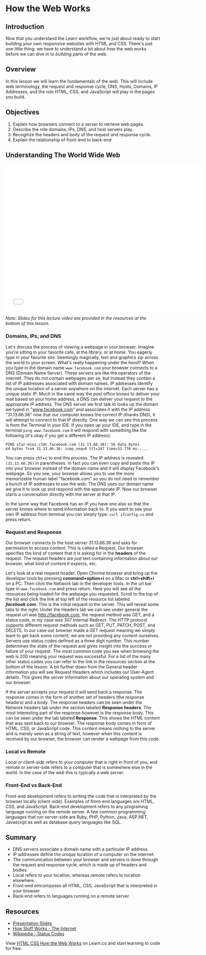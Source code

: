 # How the Web Works

## Introduction

Now that you understand the Learn workflow, we're just about ready to start building your own responsive websites with HTML and CSS. There's just one little thing: we have to understand a bit about how the web works before we can dive in to _building_ parts of the web.

## Overview

In this lesson we will learn the fundamentals of the web. This will include web terminology, the request and response cycle, DNS, Hosts, Domains, IP Addresses, and the role HTML, CSS, and JavaScript will play in the pages you build.

## Objectives

1. Explain how browsers connect to a server to retrieve web pages.
2. Describe the role domains, IPs, DNS, and host servers play.
3. Recognize the headers and body of the request and response cycle.
4. Explain the relationship of front-end to back-end

## Understanding The World Wide Web

<iframe width="640" height="480" src="//www.youtube.com/embed/ao532DhZWiY?rel=0" frameborder="0" allowfullscreen></iframe>

*Note: Slides for this lecture video are provided in the resources at the bottom of this lesson.*

### Domains, IPs, and DNS

Let's discuss the process of viewing a webpage in your browser. Imagine you're sitting in your favorite cafe, at the library, or at home. You eagerly type in your favorite site. Seemingly magically, text and graphics zip across the world to your screen. What's really happening under the hood? When you type in the domain name `www.facebook.com` your browser connects to a DNS (Domain Name Server). These servers are like the operators of the internet. They do not contain webpages per se, but instead they contain a list of IP addresses associated with domain names. IP addresses identify the unique location of a server anywhere on the internet. Each server has a unique static IP. Much in the same way the post office knows to deliver your mail based on your home address, a DNS can deliver your request to the appropriate IP address. The DNS server we first talk to looks up the domain we typed in "www.facebook.com" and associates it with the IP address "31.13.66.36" now that our computer knows the correct IP (thanks DNS), it will attempt to connect to that IP directly. One way we can see this process is from the Terminal in your IDE. If you open up your IDE, and type in the terminal `ping www.facebook.com` it will respond with something like the following (it's okay if you get a different IP address):

```shell
PING star-mini.c10r.facebook.com (31.13.66.36): 56 data bytes
64 bytes from 31.13.66.36: icmp_seq=0 ttl=247 time=32.776 ms.....
```

You can press ctrl+c to end this process. The IP address is revealed `(31.13.66.36)` in parentheses. In fact you can even copy and paste this IP into your browser instead of the domain name and it will display Facebook's webpage. So you see, your browser allows you to use the more memorizable human label "facebook.com" so you do not need to remember a bunch of IP addresses to use the web. The DNS uses our domain name we give it to look up and respond with the appropriate IP. Now our browser starts a conversation directly with the server at that IP.

In the same way that Facebook has an IP you have one also so that the server knows where to send information back to. If you want to see your own IP address from terminal you can simply type: `curl ifconfig.co` and press return.

### Request and Response

Our browser connects to the host server 31.13.66.36 and asks for permission to access content. This is called a Request. Our browser specifies the kind of content that it is asking for in the **headers** of the request. The request headers are just text containing information about our browser, what kind of content it expects, etc.

Let's look at a real request header. Open Chrome browser and bring up the developer tools by pressing **command+option+i** on a Mac or **ctrl+shift+i** on a PC. Then click the Network tab in the developer tools. In the url bar type in `www.facebook.com` and press return. Here you will see all the resources being loaded for the webpage you requested. Scroll to the top of the list and click the link at top left of the resource list labeled ***facebook.com***. This is the initial request to the server. This will reveal some tabs to the right. Under the Headers tab we can see under general the request url was http://facebook.com, the request method was GET, and a status code, in my case was 307 Internal Redirect. The HTTP protocol supports different request methods such as GET, PUT, PATCH, POST, and DELETE. In our case our browser made a GET request meaning we simply want to get back some content; we are not providing any content ourselves. Servers use status codes defined as a three digit number. This number determines the state of the request and gives insight into the success or failure of your request. The most common code you see when browsing the web is 200 meaning your request was successful. For a list of the many other status codes you can refer to the link in the resources section at the bottom of the lesson. A bit further down from the General header information you will see Request Headers which includes our User-Agent details. This gives the server information about our operating system and our browser.

If the server accepts your request it will send back a response. The response comes in the form of another set of headers (the response headers) and a body. The response headers can be seen under the Network headers tab under the section labeled **Response headers**. The most interesting part of the response however is the response body. This can be seen under the tab labeled **Response**. This shows the HTML content that was sent back to our browser. The response body comes in form of HTML, CSS, or JavaScript code. This content means nothing to the server and is merely seen as a string of text, however when this content is received by our browser, the browser can render a webpage from this code.

### Local vs Remote

Local or client-side refers to your computer that is right in front of you, and remote or server-side refers to a computer that is somewhere else in the world. In the case of the web this is typically a web server.

### Front-End vs Back-End

Front-end development refers to writing the code that is interpreted by the browser locally (client-side). Examples of front-end languages are HTML, CSS, and JavaScript. Back-end development refers to any programing language running on the remote server. A few common programming languages that run server-side are Ruby, PHP, Python, Java, ASP.NET, Javascript as well as database query languages like SQL.

## Summary

- DNS servers associate a domain name with a particular IP address.
- IP addresses define the unique location of a computer on the internet.
- The communication between your browser and servers is done through the request and response cycle, which is made up of headers and bodies.
- Local refers to your location, whereas remote refers to location elsewhere.
- Front-end emcompases all HTML, CSS, JavaScript that is interpreted in your browser
- Back-end refers to languages running on a remote server.

## Resources

- [Presentation Slides](https://docs.google.com/presentation/d/1eU-4wD5dsxV1t-3CA3T82gbv2K3pAs92pq30HlmXM_U/edit?usp=sharing)
- [How Stuff Works - The Internet](http://computer.howstuffworks.com/internet/basics/internet.htm)
- [Wikipedia - Status Codes](https://en.wikipedia.org/wiki/List_of_HTTP_status_codes)

<p class='util--hide'>View <a href='https://learn.co/lessons/html-css-how-the-web-works'>HTML CSS How the Web Works</a> on Learn.co and start learning to code for free.</p>
